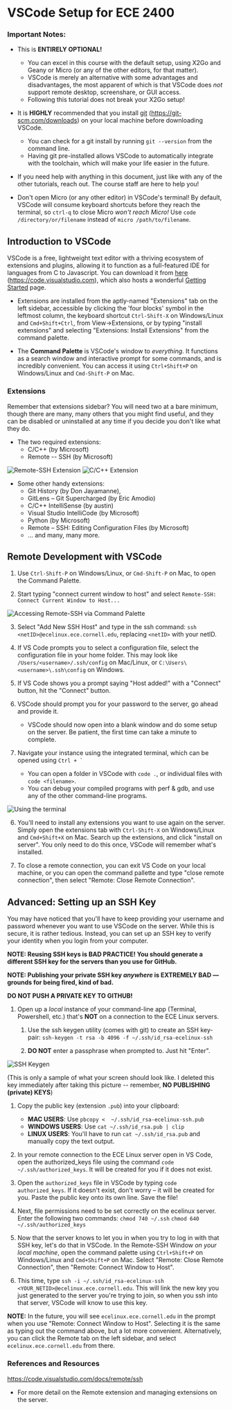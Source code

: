 # VSCode Setup for ECE 2400

### Important Notes:

- This is **ENTIRELY OPTIONAL!**
  - You can excel in this course with the default setup, using X2Go and Geany or Micro (or any of the other editors, for that matter).
  - VSCode is merely an alternative with some advantages and disadvantages, the most apparent of which is that VSCode does *not* support remote desktop, screenshare, or GUI access.
  - Following this tutorial does not break your X2Go setup!

- It is **HIGHLY** recommended that you install [git](https://git-scm.com/downloads) (https://git-scm.com/downloads) on your local machine before downloading VSCode.
  - You can check for a git install by running `git --version` from the command line.
  - Having git pre-installed allows VSCode to automatically integrate with the toolchain, which will make your life easier in the future.

- If you need help with anything in this document, just like with any of the other tutorials, reach out. The course staff are here to help you!

- Don't open Micro (or any other editor) in VSCode's terminal! By default, VSCode will consume keyboard shortcuts before they reach the terminal, so `ctrl-q` to close Micro *won't reach Micro!* Use `code /directory/or/filename` instead of `micro /path/to/filename`.


## Introduction to VSCode
VSCode is a free, lightweight text editor with a thriving ecosystem of extensions and plugins, allowing it to function as a full-featured IDE for languages from C to Javascript. You can download it from [here](https://code.visualstudio.com) (https://code.visualstudio.com), which also hosts a wonderful [Getting Started](https://code.visualstudio.com/docs) page.

- Extensions are installed from the aptly-named "Extensions" tab on the left sidebar, accessible by clicking the 'four blocks' symbol in the leftmost column, the keyboard shortcut `Ctrl-Shift-X` on Windows/Linux and `Cmd+Shift+Ctrl`, from View->Extensions, or by typing "install extensions" and selecting "Extensions: Install Extensions" from the command palette.

- The **Command Palette** is VSCode's window to *everything*. It functions as a search window and interactive prompt for some commands, and is incredibly convenient. You can access it using `Ctrl+Shift+P` on Windows/Linux and `Cmd-Shift-P` on Mac.

### Extensions
Remember that extensions sidebar? You will need two at a bare minimum, though there are many, many others that you might find useful, and they can be disabled or uninstalled at any time if you decide you don't like what they do.
- The two required extensions:
  - C/C++ (by Microsoft)
  - Remote -- SSH (by Microsoft)

![Remote-SSH Extension](resources/remote-ssh-extension.png) ![C/C++ Extension](resources/c-cpp-extension.png)

- Some other handy extensions:
  - Git History (by Don Jayamanne),
  - GitLens – Git Supercharged (by Eric Amodio)
  - C/C++ IntelliSense (by austin)
  - Visual Studio IntelliCode (by Microsoft)
  - Python (by Microsoft)
  - Remote – SSH: Editing Configuration Files (by Microsoft)
  - ... and many, many more.

## Remote Development with VSCode

1. Use `Ctrl-Shift-P` on Windows/Linux, or `Cmd-Shift-P` on Mac, to open the Command Palette.

2. Start typing "connect current window to host" and select `Remote-SSH: Connect Current Window to Host...`

![Accessing Remote-SSH via Command Palette](resources/remote-ssh-cmd-palette.png)

3. Select "Add New SSH Host" and type in the ssh command: `ssh <netID>@ecelinux.ece.cornell.edu`, replacing `<netID>` with your netID.

  1. If VS Code prompts you to select a configuration file, select the configuration file in your home folder. This may look like `/Users/<username>/.ssh/config` on Mac/Linux, or `C:\Users\<username>\.ssh\config` on Windows.

  2. If VS Code shows you a prompt saying "Host added!" with a "Connect" button, hit the "Connect" button.

4. VSCode should prompt you for your password to the server, go ahead and provide it.
   - VSCode should now open into a blank window and do some setup on the server. Be patient, the first time can take a minute to complete.

5. Navigate your instance using the integrated terminal, which can be opened using ```Ctrl + ` ```
   - You can open a folder in VSCode with `code .`, or individual files with `code <filename>`.
   - You can debug your compiled programs with perf & gdb, and use any of the other command-line programs.
  
![Using the terminal](resources/remote-whoami.png)

6. You'll need to install any extensions you want to use again on the server. Simply open the extensions tab with `Ctrl-Shift-X` on Windows/Linux and `Cmd+Shift+X` on Mac. Search up the extensions, and click "install on server". You only need to do this once, VSCode will remember what's installed.

7. To close a remote connection, you can exit VS Code on your local machine, or you can open the command pallette and type "close remote connection", then select "Remote: Close Remote Connection".


## Advanced: Setting up an SSH Key
You may have noticed that you'll have to keep providing your username and password whenever you want to use VSCode on the server. While this is secure, it is rather tedious. Instead, you can set up an SSH key to verify your identity when you login from your computer.

**NOTE: Reusing SSH keys is BAD PRACTICE! You should generate a different SSH key for the servers than you use for GitHub.**

**NOTE: Publishing your private SSH key *anywhere* is EXTREMELY BAD — grounds for being fired, kind of bad.**

**DO NOT PUSH A PRIVATE KEY TO GITHUB!**

1. Open up a *local* instance of your command-line app (Terminal, Powershell, etc.) that's **NOT** on a connection to the ECE Linux servers. 

    1. Use the ssh keygen utility (comes with git) to create an SSH key-pair: 
    `ssh-keygen -t rsa -b 4096 -f ~/.ssh/id_rsa-ecelinux-ssh`

    2. **DO NOT** enter a passphrase when prompted to. Just hit "Enter".

![SSH Keygen](resources/ssh-keygen.png)

(This is only a sample of what your screen should look like. I deleted this key immediately after taking this picture -- remember, **NO PUBLISHING (private) KEYS**)

1. Copy the public key (extension `.pub`) into your clipboard:
   - **MAC USERS**: Use `pbcopy <  ~/.ssh/id_rsa-ecelinux-ssh.pub`
   - **WINDOWS USERS**: Use `cat ~/.ssh/id_rsa.pub | clip`
   - **LINUX USERS**: You'll have to run `cat ~/.ssh/id_rsa.pub` and manually copy the text output.

2. In your remote connection to the ECE Linux server open in VS Code, open the authorized_keys file using the command `code ~/.ssh/authorized_keys`. It will be created for you if it does not exist.

3. Open the `authorized_keys` file in VSCode by typing `code authorized_keys`. If it doesn't exist, don't worry – it will be created for you. Paste the public key onto its own line. Save the file!

4. Next, file permissions need to be set correctly on the ecelinux server. Enter the following two commands:
  `chmod 740 ~/.ssh`
  `chmod 640 ~/.ssh/authorized_keys`

3. Now that the server knows to let you in when you try to log in with that SSH key, let's do that in VSCode. In the Remote-SSH Window _on your local machine_, open the command palette using `Ctrl+Shift+P` on Windows/Linux and `Cmd+Shift+P` on Mac. Select "Remote: Close Remote Connection", then "Remote: Connect Window to Host".

4. This time, type `ssh -i ~/.ssh/id_rsa-ecelinux-ssh <YOUR_NETID>@ecelinux.ece.cornell.edu`. This will link the new key you just generated to the server you're trying to join, so when you ssh into that server, VSCode will know to use this key.

**NOTE:** In the future, you will see `ecelinux.ece.cornell.edu` in the prompt when you use "Remote: Connect Window to Host". Selecting it is the same as typing out the command above, but a lot more convenient. Alternatively, you can click the Remote tab on the left sidebar, and select `ecelinux.ece.cornell.edu` from there.

### References and Resources
https://code.visualstudio.com/docs/remote/ssh 
- For more detail on the Remote extension and managing extensions on the server.